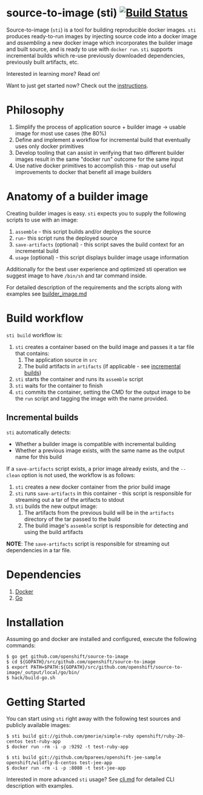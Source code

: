 # source-to-image (sti) [![Build Status](https://travis-ci.org/openshift/source-to-image.svg?branch=master)](https://travis-ci.org/openshift/source-to-image)

Source-to-image (`sti`) is a tool for building reproducible docker images. `sti` produces
ready-to-run images by injecting source code into a docker image and *assembling*
a new docker image which incorporates the builder image and built source, and is ready to use
with `docker run`. `sti` supports incremental builds which re-use previously downloaded
dependencies, previously built artifacts, etc.

Interested in learning more? Read on!

Want to just get started now? Check out the [instructions](#getting-started).


# Philosophy

1. Simplify the process of application source + builder image -> usable image for most use cases (the
   80%)
1. Define and implement a workflow for incremental build that eventually uses only docker
   primitives
1. Develop tooling that can assist in verifying that two different builder images result in the same
   "docker run" outcome for the same input
1. Use native docker primitives to accomplish this - map out useful improvements to docker that
   benefit all image builders


# Anatomy of a builder image

Creating builder images is easy. `sti` expects you to supply the following scripts to use with an
image:

1. `assemble` - this script builds and/or deploys the source
1. `run`- this script runs the deployed source
1. `save-artifacts` (optional) - this script saves the build context for an incremental build
1. `usage` (optional) - this script displays builder image usage information

Additionally for the best user experience and optimized sti operation we suggest image
to have `/bin/sh` and tar command inside.

For detailed description of the requirements and the scripts along with examples see
[builder_image.md](https://github.com/openshift/source-to-image/blob/master/docs/builder_image.md)


# Build workflow

`sti build` workflow is:

1. `sti` creates a container based on the build image and passes it a tar file that contains:
    1. The application source in `src`
    1. The build artifacts in `artifacts` (if applicable - see [incremental builds](#incremental-builds))
1. `sti` starts the container and runs its `assemble` script
1. `sti` waits for the container to finish
1. `sti` commits the container, setting the CMD for the output image to be the `run` script and tagging the image with the name provided.

## Incremental builds

`sti` automatically detects:

* Whether a builder image is compatible with incremental building
* Whether a previous image exists, with the same name as the output name for this build

If a `save-artifacts` script exists, a prior image already exists, and the `--clean` option is not used,
the workflow is as follows:

1. `sti` creates a new docker container from the prior build image
1. `sti` runs `save-artifacts` in this container - this script is responsible for streaming out
   a tar of the artifacts to stdout
1. `sti` builds the new output image:
    1. The artifacts from the previous build will be in the `artifacts` directory of the tar
       passed to the build
    1. The build image's `assemble` script is responsible for detecting and using the build
       artifacts

**NOTE**: The `save-artifacts` script is responsible for streaming out dependencies in a tar file.


# Dependencies

1. [Docker](http://www.docker.io)
1. [Go](http://golang.org/)


# Installation

Assuming go and docker are installed and configured, execute the following commands:

```
$ go get github.com/openshift/source-to-image
$ cd ${GOPATH}/src/github.com/openshift/source-to-image
$ export PATH=$PATH:${GOPATH}/src/github.com/openshift/source-to-image/_output/local/go/bin/
$ hack/build-go.sh
```


# Getting Started

You can start using `sti` right away with the following test sources and publicly available images:

```
$ sti build git://github.com/pmorie/simple-ruby openshift/ruby-20-centos test-ruby-app
$ docker run -rm -i -p :9292 -t test-ruby-app
```

```
$ sti build git://github.com/bparees/openshift-jee-sample openshift/wildfly-8-centos test-jee-app
$ docker run -rm -i -p :8080 -t test-jee-app
```

Interested in more advanced `sti` usage? See [cli.md](https://github.com/openshift/source-to-image/blob/master/docs/cli.md)
for detailed CLI description with examples.
